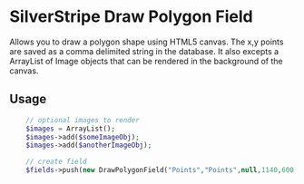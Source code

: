 # SilverStripe Draw Polygon Field

Allows you to draw a polygon shape using HTML5 canvas. The x,y points are saved as a comma delimited string in the database. It also excepts a ArrayList of Image objects that can be rendered in the background of the canvas.

## Usage

```php
	// optional images to render
	$images = ArrayList();
	$images->add($someImageObj);
	$images->add($anotherImageObj);

	// create field
	$fields->push(new DrawPolygonField("Points","Points",null,1140,600,$images));
```
